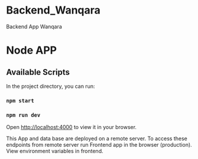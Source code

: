 # Backend_Wanqara
Backend App Wanqara

# Node APP

## Available Scripts

In the project directory, you can run:

### `npm start`

### `npm run dev`

Open [http://localhost:4000](http://localhost:4000) to view it in your browser.

This App and data base are deployed on a remote server. To access these endpoints from remote server run Frontend app in the browser (production). View environment variables in frontend.
